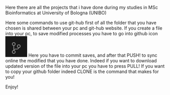 Here there are all the projects that i have done during my studies in MSc Bioinformatics at University of Bologna (UNIBO)

Here some commands to use git-hub
first of all the folder that you have chosen is shared between your pc and git-hub website. If you create a file into your pc, to save modified processes you have to go into github icon![alt text](image.png)
Here you have to commit saves, and after that PUSH! to sync online the modified that you have done. 
Indeed if you want to download updated version of the file into your pc you have to press PULL!
If you want to copy your github folder indeed CLONE is the command that makes for you!

Enjoy!